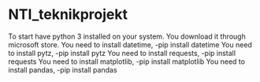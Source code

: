# NTI_teknikprojekt
To start have python 3 installed on your system. You download it through microsoft store.
You need to install datetime, -pip install datetime
You need to install pytz, -pip install pytz
You need to install requests, -pip install requests
You need to install matplotlib, -pip install matplotlib
You need to install pandas, -pip install pandas
